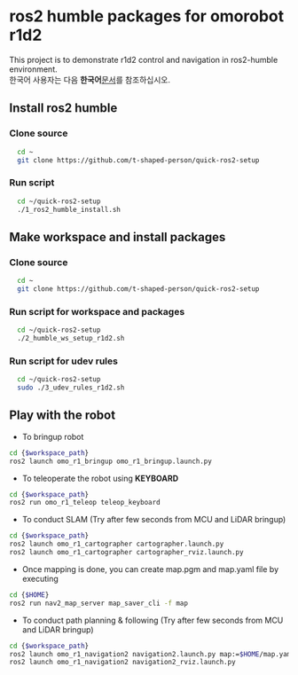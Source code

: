 # ros2 humble packages for omorobot r1d2

This project is to demonstrate r1d2 control and navigation in ros2-humble environment.  
한국어 사용자는 다음 **한국어**[문서](README_KR.md)를 참조하십시오.  

## Install ros2 humble

### Clone source

```bash
  cd ~
  git clone https://github.com/t-shaped-person/quick-ros2-setup
```

### Run script

```bash
  cd ~/quick-ros2-setup
  ./1_ros2_humble_install.sh
```

## Make workspace and install packages

### Clone source

```bash
  cd ~
  git clone https://github.com/t-shaped-person/quick-ros2-setup
```

### Run script for workspace and packages

```bash
  cd ~/quick-ros2-setup
  ./2_humble_ws_setup_r1d2.sh
```

### Run script for udev rules

```bash
  cd ~/quick-ros2-setup
  sudo ./3_udev_rules_r1d2.sh
```

## Play with the robot

- To bringup robot

```bash
cd {$workspace_path}
ros2 launch omo_r1_bringup omo_r1_bringup.launch.py
```

- To teleoperate the robot using **KEYBOARD**

```bash
cd {$workspace_path}
ros2 run omo_r1_teleop teleop_keyboard
```

- To conduct SLAM (Try after few seconds from MCU and LiDAR bringup)

```bash
cd {$workspace_path}
ros2 launch omo_r1_cartographer cartographer.launch.py
ros2 launch omo_r1_cartographer cartographer_rviz.launch.py
```

- Once mapping is done, you can create map.pgm and map.yaml file by executing

```bash
cd {$HOME}
ros2 run nav2_map_server map_saver_cli -f map
```

- To conduct path planning & following (Try after few seconds from MCU and LiDAR bringup)
```bash
cd {$workspace_path}
ros2 launch omo_r1_navigation2 navigation2.launch.py map:=$HOME/map.yaml
ros2 launch omo_r1_navigation2 navigation2_rviz.launch.py
```